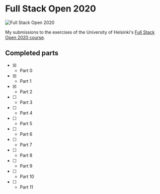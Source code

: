 # Full Stack Open 2020

![Full Stack Open 2020](https://firebasestorage.googleapis.com/v0/b/roshen-nair.appspot.com/o/project-images%2Ffull-stack-open.png?alt=media&token=d4d7a7ea-76d5-4da4-8761-627291b86b3f)

My submissions to the exercises of the University of Helsinki's [Full Stack Open 2020 course](https://fullstackopen.com/en/).

## Completed parts

- [x] - Part 0
- [x] - Part 1
- [x] - Part 2
- [ ] - Part 3
- [ ] - Part 4
- [ ] - Part 5
- [ ] - Part 6
- [ ] - Part 7
- [ ] - Part 8
- [ ] - Part 9
- [ ] - Part 10
- [ ] - Part 11